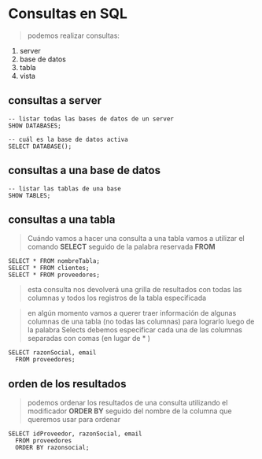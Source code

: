 # Consultas en SQL

> podemos realizar consultas:

1. server
2. base de datos
3. tabla
4. vista

## consultas a server

    -- listar todas las bases de datos de un server  
    SHOW DATABASES;

    -- cuál es la base de datos activa
    SELECT DATABASE();

## consultas a una base de datos

    -- listar las tablas de una base  
    SHOW TABLES;  

## consultas a una tabla

> Cuándo vamos a hacer una consulta a una tabla vamos a utilizar el comando **SELECT** seguido de la palabra reservada **FROM**

    SELECT * FROM nombreTabla;  
    SELECT * FROM clientes;  
    SELECT * FROM proveedores;  

> esta consulta nos devolverá una grilla de resultados con todas las columnas y todos los registros de la tabla especificada

> en algún momento vamos a querer traer información de algunas columnas de una tabla (no todas las columnas)
> para lograrlo luego de la palabra Selects debemos especificar cada una de las columnas separadas con comas (en lugar de * )

    SELECT razonSocial, email  
      FROM proveedores;   

## orden de los resultados
> podemos ordenar los resultados de una consulta utilizando el modificador **ORDER BY** seguido del nombre de la columna que queremos usar para ordenar

    SELECT idProveedor, razonSocial, email    
      FROM proveedores  
      ORDER BY razonsocial;   

